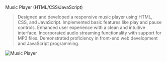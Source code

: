 
Music Player (HTML/CSS/JavaScript)

> Designed and developed a responsive music player using HTML, CSS, and JavaScript.
> Implemented basic features like play and pause controls.
> Enhanced user experience with a clean and intuitive interface.
> Incorporated audio streaming functionality with support for MP3 files.
> Demonstrated proficiency in front-end web development and JavaScript programming.

<img src="![music1](https://github.com/ankitanjana23/Music-Player/assets/136179445/18db358f-60fd-4286-a625-5ccfcfa8aa2b)" alt="Music Player" />

